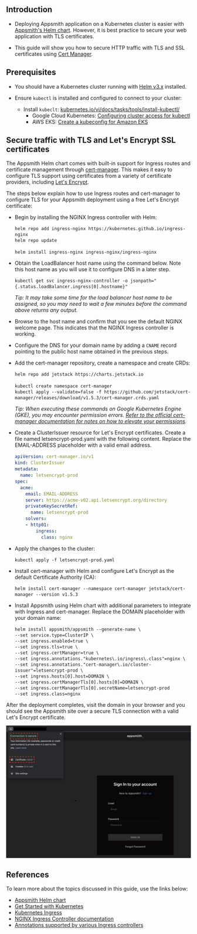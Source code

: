 ## Introduction

- Deploying Appsmith application on a Kubernetes cluster is easier with [Appsmith's Helm chart](). However, it is best practice to secure your web application with TLS certificates.

- This guide will show you how to secure HTTP traffic with TLS and SSL certificates using [Cert Manager](https://cert-manager.io/).

## Prerequisites

- You should have a Kubernetes cluster running with [Helm v3.x](https://helm.sh/docs/intro/install/) installed.

- Ensure `kubectl` is installed and configured to connect to your cluster:
  - Install `kubeclt`: [kubernetes.io/vi/docs/tasks/tools/install-kubectl/](https://kubernetes.io/vi/docs/tasks/tools/install-kubectl/)
    - Google Cloud Kubernetes: [Configuring cluster access for kubectl](https://cloud.google.com/kubernetes-engine/docs/how-to/cluster-access-for-kubectl)
    - AWS EKS: [Create a kubeconfig for Amazon EKS](https://docs.aws.amazon.com/eks/latest/userguide/create-kubeconfig.html)

## Secure traffic with TLS and Let's Encrypt SSL certificates

The Appsmith Helm chart comes with built-in support for Ingress routes and certificate management through [cert-manager](https://github.com/jetstack/cert-manager). This makes it easy to configure TLS support using certificates from a variety of certificate providers, including [Let's Encrypt](https://letsencrypt.org/).

The steps below explain how to use Ingress routes and cert-manager to configure TLS for your Appsmith deployment using a free Let's Encrypt certificate:

- Begin by installing the NGINX Ingress controller with Helm:
  ```shell
  helm repo add ingress-nginx https://kubernetes.github.io/ingress-nginx
  helm repo update

  helm install ingress-nginx ingress-nginx/ingress-nginx
  ```

- Obtain the LoadBalancer host name using the command below. Note this host name as you will use it to configure DNS in a later step.
  ```
  kubectl get svc ingress-nginx-controller -o jsonpath="{.status.loadBalancer.ingress[0].hostname}"
  ```
  *Tip: It may take some time for the load balancer host name to be assigned, so you may need to wait a few minutes before the command above returns any output.*

- Browse to the host name and confirm that you see the default NGINX welcome page. This indicates that the NGINX Ingress controller is working.

- Configure the DNS for your domain name by adding a `CNAME` record pointing to the public host name obtained in the previous steps.

- Add the cert-manager repository, create a namespace and create CRDs:
  ```
  helm repo add jetstack https://charts.jetstack.io

  kubectl create namespace cert-manager
  kubectl apply --validate=false -f https://github.com/jetstack/cert-manager/releases/download/v1.5.3/cert-manager.crds.yaml
  ```
  *Tip: When executing these commands on Google Kubernetes Engine (GKE), you may encounter permission errors. [Refer to the official cert-manager documentation for notes on how to elevate your permissions](https://docs.cert-manager.io/en/latest/getting-started/install/kubernetes.html).*

- Create a ClusterIssuer resource for Let's Encrypt certificates. Create a file named letsencrypt-prod.yaml with the following content. Replace the EMAIL-ADDRESS placeholder with a valid email address.
  ```yaml
  apiVersion: cert-manager.io/v1
  kind: ClusterIssuer
  metadata:
    name: letsencrypt-prod
  spec:
    acme:
      email: EMAIL-ADDRESS
      server: https://acme-v02.api.letsencrypt.org/directory
      privateKeySecretRef:
        name: letsencrypt-prod
      solvers:
      - http01:
          ingress:
            class: nginx
  ```

- Apply the changes to the cluster:
  ```
  kubectl apply -f letsencrypt-prod.yaml
  ```

- Install cert-manager with Helm and configure Let's Encrypt as the default Certificate Authority (CA):
  ```
  helm install cert-manager --namespace cert-manager jetstack/cert-manager --version v1.5.3
  ```

- Install Appsmith using Helm chart with additional parameters to integrate with Ingress and cert-manager. Replace the DOMAIN placeholder with your domain name:
  ```
  helm install appsmith/appsmith --generate-name \
  --set service.type=ClusterIP \
  --set ingress.enabled=true \
  --set ingress.tls=true \
  --set ingress.certManager=true \
  --set ingress.annotations."kubernetes\.io/ingress\.class"=nginx \
  --set ingress.annotations."cert-manager\.io/cluster-issuer"=letsencrypt-prod \
  --set ingress.hosts[0].host=DOMAIN \
  --set ingress.certManagerTls[0].hosts[0]=DOMAIN \
  --set ingress.certManagerTls[0].secretName=letsencrypt-prod
  --set ingress.class=nginx
  ```

After the deployment completes, visit the domain in your browser and you should see the Appsmith site over a secure TLS connection with a valid Let's Encrypt certificate.

![Helm SSL Preview](https://github.com/appsmithorg/appsmith/raw/release/deploy/helm/images/helm-ssl-config.png)

## References

To learn more about the topics discussed in this guide, use the links below:

- [Appsmith Helm chart](https://github.com/appsmithorg/appsmith/blob/release/deploy/helm/README.md)
- [Get Started with Kubernetes](https://kubernetes.io/docs/setup/)
- [Kubernetes Ingress](https://kubernetes.io/docs/concepts/services-networking/ingress/)
- [NGINX Ingress Controller documentation](https://github.com/kubernetes/ingress/tree/master/controllers/nginx)
- [Annotations supported by various Ingress controllers](https://github.com/kubernetes/ingress/blob/master/docs/annotations.md)
